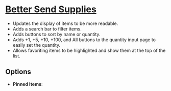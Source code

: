 # [Better Send Supplies](https://www.mousehuntgame.com/preferences.php?tab=mousehunt-improved-settings#mousehunt-improved-settings-better-better-send-supplies)

- Updates the display of items to be more readable.
- Adds a search bar to filter items.
- Adds buttons to sort by name or quantity.
- Adds +1, +5, +10, +100, and All buttons to the quantity input page to easily set the quantity.
- Allows favoriting items to be highlighted and show them at the top of the list.

## Options

- **Pinned Items**:
